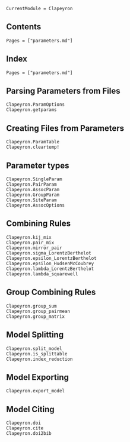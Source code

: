 ```@meta
CurrentModule = Clapeyron
```

## Contents

```@contents
Pages = ["parameters.md"]
```

## Index

```@index
Pages = ["parameters.md"]
```

## Parsing Parameters from Files
```@docs
Clapeyron.ParamOptions
Clapeyron.getparams
```

## Creating Files from Parameters
```@docs
Clapeyron.ParamTable
Clapeyron.cleartemp!
```

## Parameter types
```@docs
Clapeyron.SingleParam
Clapeyron.PairParam
Clapeyron.AssocParam
Clapeyron.GroupParam
Clapeyron.SiteParam
Clapeyron.AssocOptions
```

## Combining Rules
```@docs
Clapeyron.kij_mix
Clapeyron.pair_mix
Clapeyron.mirror_pair
Clapeyron.sigma_LorentzBerthelot
Clapeyron.epsilon_LorentzBerthelot
Clapeyron.epsilon_HudsenMcCoubrey
Clapeyron.lambda_LorentzBerthelot
Clapeyron.lambda_squarewell
```

## Group Combining Rules
```@docs
Clapeyron.group_sum
Clapeyron.group_pairmean
Clapeyron.group_matrix
```

## Model Splitting
```@docs
Clapeyron.split_model
Clapeyron.is_splittable
Clapeyron.index_reduction
```

## Model Exporting
```@docs
Clapeyron.export_model
```

## Model Citing
```@docs
Clapeyron.doi
Clapeyron.cite
Clapeyron.doi2bib
```





